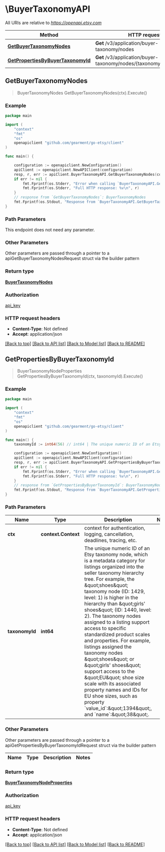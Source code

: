 # \BuyerTaxonomyAPI

All URIs are relative to *https://openapi.etsy.com*

Method | HTTP request | Description
------------- | ------------- | -------------
[**GetBuyerTaxonomyNodes**](BuyerTaxonomyAPI.md#GetBuyerTaxonomyNodes) | **Get** /v3/application/buyer-taxonomy/nodes | 
[**GetPropertiesByBuyerTaxonomyId**](BuyerTaxonomyAPI.md#GetPropertiesByBuyerTaxonomyId) | **Get** /v3/application/buyer-taxonomy/nodes/{taxonomy_id}/properties | 



## GetBuyerTaxonomyNodes

> BuyerTaxonomyNodes GetBuyerTaxonomyNodes(ctx).Execute()





### Example

```go
package main

import (
	"context"
	"fmt"
	"os"
	openapiclient "github.com/gearment/go-etsy/client"
)

func main() {

	configuration := openapiclient.NewConfiguration()
	apiClient := openapiclient.NewAPIClient(configuration)
	resp, r, err := apiClient.BuyerTaxonomyAPI.GetBuyerTaxonomyNodes(context.Background()).Execute()
	if err != nil {
		fmt.Fprintf(os.Stderr, "Error when calling `BuyerTaxonomyAPI.GetBuyerTaxonomyNodes``: %v\n", err)
		fmt.Fprintf(os.Stderr, "Full HTTP response: %v\n", r)
	}
	// response from `GetBuyerTaxonomyNodes`: BuyerTaxonomyNodes
	fmt.Fprintf(os.Stdout, "Response from `BuyerTaxonomyAPI.GetBuyerTaxonomyNodes`: %v\n", resp)
}
```

### Path Parameters

This endpoint does not need any parameter.

### Other Parameters

Other parameters are passed through a pointer to a apiGetBuyerTaxonomyNodesRequest struct via the builder pattern


### Return type

[**BuyerTaxonomyNodes**](BuyerTaxonomyNodes.md)

### Authorization

[api_key](../README.md#api_key)

### HTTP request headers

- **Content-Type**: Not defined
- **Accept**: application/json

[[Back to top]](#) [[Back to API list]](../README.md#documentation-for-api-endpoints)
[[Back to Model list]](../README.md#documentation-for-models)
[[Back to README]](../README.md)


## GetPropertiesByBuyerTaxonomyId

> BuyerTaxonomyNodeProperties GetPropertiesByBuyerTaxonomyId(ctx, taxonomyId).Execute()





### Example

```go
package main

import (
	"context"
	"fmt"
	"os"
	openapiclient "github.com/gearment/go-etsy/client"
)

func main() {
	taxonomyId := int64(56) // int64 | The unique numeric ID of an Etsy taxonomy node, which is a metadata category for listings organized into the seller taxonomy hierarchy tree. For example, the \"shoes\" taxonomy node (ID: 1429, level: 1) is higher in the hierarchy than \"girls' shoes\" (ID: 1440, level: 2). The taxonomy nodes assigned to a listing support access to specific standardized product scales and properties. For example, listings assigned the taxonomy nodes \"shoes\" or \"girls' shoes\" support access to the \"EU\" shoe size scale with its associated property names and IDs for EU shoe sizes, such as property `value_id`:\"1394\", and `name`:\"38\".

	configuration := openapiclient.NewConfiguration()
	apiClient := openapiclient.NewAPIClient(configuration)
	resp, r, err := apiClient.BuyerTaxonomyAPI.GetPropertiesByBuyerTaxonomyId(context.Background(), taxonomyId).Execute()
	if err != nil {
		fmt.Fprintf(os.Stderr, "Error when calling `BuyerTaxonomyAPI.GetPropertiesByBuyerTaxonomyId``: %v\n", err)
		fmt.Fprintf(os.Stderr, "Full HTTP response: %v\n", r)
	}
	// response from `GetPropertiesByBuyerTaxonomyId`: BuyerTaxonomyNodeProperties
	fmt.Fprintf(os.Stdout, "Response from `BuyerTaxonomyAPI.GetPropertiesByBuyerTaxonomyId`: %v\n", resp)
}
```

### Path Parameters


Name | Type | Description  | Notes
------------- | ------------- | ------------- | -------------
**ctx** | **context.Context** | context for authentication, logging, cancellation, deadlines, tracing, etc.
**taxonomyId** | **int64** | The unique numeric ID of an Etsy taxonomy node, which is a metadata category for listings organized into the seller taxonomy hierarchy tree. For example, the \&quot;shoes\&quot; taxonomy node (ID: 1429, level: 1) is higher in the hierarchy than \&quot;girls&#39; shoes\&quot; (ID: 1440, level: 2). The taxonomy nodes assigned to a listing support access to specific standardized product scales and properties. For example, listings assigned the taxonomy nodes \&quot;shoes\&quot; or \&quot;girls&#39; shoes\&quot; support access to the \&quot;EU\&quot; shoe size scale with its associated property names and IDs for EU shoe sizes, such as property &#x60;value_id&#x60;:\&quot;1394\&quot;, and &#x60;name&#x60;:\&quot;38\&quot;. | 

### Other Parameters

Other parameters are passed through a pointer to a apiGetPropertiesByBuyerTaxonomyIdRequest struct via the builder pattern


Name | Type | Description  | Notes
------------- | ------------- | ------------- | -------------


### Return type

[**BuyerTaxonomyNodeProperties**](BuyerTaxonomyNodeProperties.md)

### Authorization

[api_key](../README.md#api_key)

### HTTP request headers

- **Content-Type**: Not defined
- **Accept**: application/json

[[Back to top]](#) [[Back to API list]](../README.md#documentation-for-api-endpoints)
[[Back to Model list]](../README.md#documentation-for-models)
[[Back to README]](../README.md)

